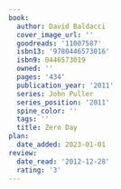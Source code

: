 ```yaml
---
book:
  author: David Baldacci
  cover_image_url: ''
  goodreads: '11007587'
  isbn13: '9780446573016'
  isbn9: 0446573019
  owned: ''
  pages: '434'
  publication_year: '2011'
  series: John Puller
  series_position: '2011'
  spine_color: ''
  tags: ''
  title: Zero Day
plan:
  date_added: 2023-01-01
review:
  date_read: '2012-12-28'
  rating: '3'
---
```


